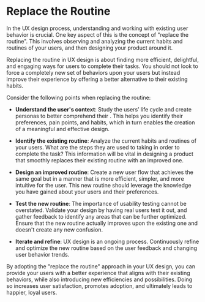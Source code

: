 # Replace the Routine

In the UX design process, understanding and working with existing user behavior is crucial. One key aspect of this is the concept of "replace the routine". This involves observing and analyzing the current habits and routines of your users, and then designing your product around it.

Replacing the routine in UX design is about finding more efficient, delightful, and engaging ways for users to complete their tasks. You should not look to force a completely new set of behaviors upon your users but instead improve their experience by offering a better alternative to their existing habits.

Consider the following points when replacing the routine:

- **Understand the user's context**: Study the users’ life cycle and create personas to better comprehend their . This helps you identify their preferences, pain points, and habits, which in turn enables the creation of a meaningful and effective design.

- **Identify the existing routine**: Analyze the current habits and routines of your users. What are the steps they are used to taking in order to complete the task? This information will be vital in designing a product that smoothly replaces their existing routine with an improved one.

- **Design an improved routine**: Create a new user flow that achieves the same goal but in a manner that is more efficient, simpler, and more intuitive for the user. This new routine should leverage the knowledge you have gained about your users and their preferences.

- **Test the new routine**: The importance of usability testing cannot be overstated. Validate your design by having real users test it out, and gather feedback to identify any areas that can be further optimized. Ensure that the new routine actually improves upon the existing one and doesn't create any new confusion.

- **Iterate and refine**: UX design is an ongoing process. Continuously refine and optimize the new routine based on the user feedback and changing user behavior trends.

By adopting the "replace the routine" approach in your UX design, you can provide your users with a better experience that aligns with their existing behaviors, while also introducing new efficiencies and possibilities. Doing so increases user satisfaction, promotes adoption, and ultimately leads to happier, loyal users.
